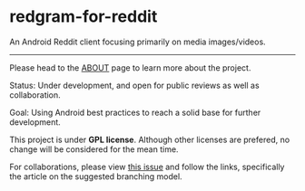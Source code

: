# redgram-for-reddit
An Android Reddit client focusing primarily on media images/videos. 

--------------

Please head to the [ABOUT](/ABOUT.md) page to learn more about the project. 

Status: Under development, and open for public reviews as well as collaboration.

Goal: Using Android best practices to reach a solid base for further development.

This project is under **GPL license**. Although other licenses are prefered, no change will be considered for the mean time.

For collaborations, please view [this issue](https://github.com/Redgram/redgram-for-reddit/issues/1) and follow the links, specifically the article on the suggested branching model.
